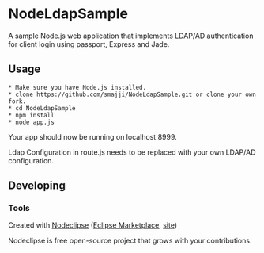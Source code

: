 

# NodeLdapSample
A sample Node.js web application that implements LDAP/AD authentication for client login using passport, Express and Jade.


## Usage
    * Make sure you have Node.js installed.
    * clone https://github.com/smajji/NodeLdapSample.git or clone your own fork.
    * cd NodeLdapSample
    * npm install
    * node app.js

Your app should now be running on localhost:8999.

Ldap Configuration in route.js needs to be replaced with your own LDAP/AD configuration.


## Developing



### Tools

Created with [Nodeclipse](https://github.com/Nodeclipse/nodeclipse-1)
 ([Eclipse Marketplace](http://marketplace.eclipse.org/content/nodeclipse), [site](http://www.nodeclipse.org))   

Nodeclipse is free open-source project that grows with your contributions.
